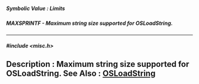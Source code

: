 ##### Symbolic Value : Limits
##### MAXSPRINTF - Maximum string size supported for OSLoadString.
---
##### #include <misc.h>
**Description :**
Maximum string size supported for OSLoadString.
**See Also :**
[OSLoadString](D:/md_files/OSLoadString.md)
---
